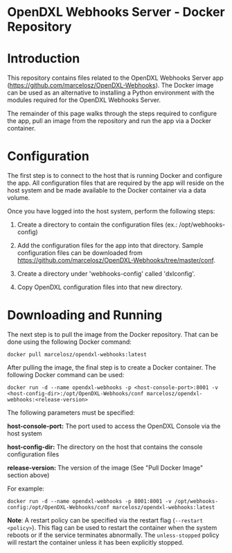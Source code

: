 # OpenDXL Webhooks Server - Docker Repository

Introduction
============

This repository contains files related to the OpenDXL Webhooks Server app (https://github.com/marcelosz/OpenDXL-Webhooks). The Docker image can be used as an alternative to installing a Python environment with the modules required for the OpenDXL Webhooks Server.

The remainder of this page walks through the steps required to configure the app, pull an image from the repository and run the app via a Docker container.

Configuration
=============

The first step is to connect to the host that is running Docker and configure the app. All configuration files that are required by the app will reside on the host system and be made available to the Docker container via a data volume.

Once you have logged into the host system, perform the following steps:

1. Create a directory to contain the configuration files (ex.: /opt/webhooks-config)

2. Add the configuration files for the app into that directory. Sample configuration files can be downloaded from https://github.com/marcelosz/OpenDXL-Webhooks/tree/master/conf.

3. Create a directory under 'webhooks-config' called 'dxlconfig'.

4. Copy OpenDXL configuration files into that new directory.

Downloading and Running
===

The next step is to pull the image from the Docker repository. That can be done using the following Docker command:

`docker pull marcelosz/opendxl-webhooks:latest`

After pulling the image, the final step is to create a Docker container. The following Docker command can be used:

`docker run -d --name opendxl-webhooks -p <host-console-port>:8001 -v <host-config-dir>:/opt/OpenDXL-Webhooks/conf marcelosz/opendxl-webhooks:<release-version>`

The following parameters must be specified:

**host-console-port:** The port used to access the OpenDXL Console via the host system

**host-config-dir:** The directory on the host that contains the console configuration files

**release-version:** The version of the image (See "Pull Docker Image" section above)

For example:

`docker run -d --name opendxl-webhooks -p 8001:8001 -v /opt/webhooks-config:/opt/OpenDXL-Webhooks/conf marcelosz/opendxl-webhooks:latest`

**Note**: A restart policy can be specified via the restart flag (`--restart <policy>`). This flag can be used to restart the container when the system reboots or if the service terminates abnormally. The `unless-stopped` policy will restart the container unless it has been explicitly stopped.
